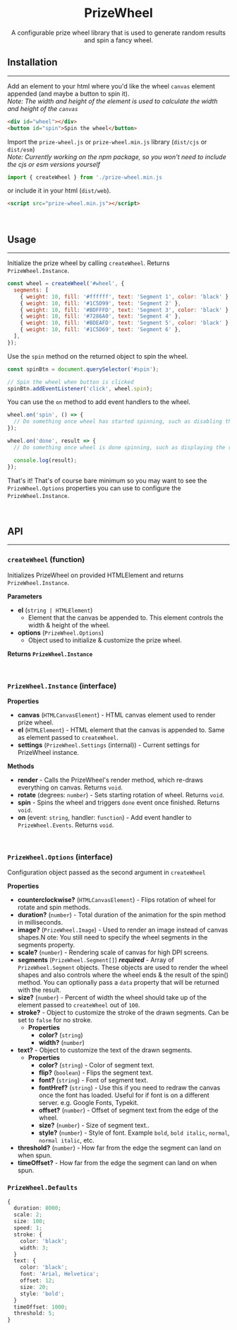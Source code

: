 <h1 style="text-align:center">PrizeWheel</h1>
<p style="text-align:center">
A configurable prize wheel library that is used to generate random results and spin a fancy wheel.
</p>

## Installation

---

Add an element to your html where you'd like the wheel `canvas` element appended (and maybe a button to spin it).<br>
_Note: The width and height of the element is used to calculate the width and height of the `canvas`_

```html
<div id="wheel"></div>
<button id="spin">Spin the wheel</button>
```

Import the `prize-wheel.js` or `prize-wheel.min.js` library (`dist/cjs` or `dist/esm`)
<br>
_Note: Currently working on the npm package, so you won't need to include the cjs or esm versions yourself_

```js
import { createWheel } from './prize-wheel.min.js
```

or include it in your html (`dist/web`).

```html
<script src="prize-wheel.min.js"></script>
```

<br>

## Usage

---

Initialize the prize wheel by calling `createWheel`. Returns `PrizeWheel.Instance`.

```js
const wheel = createWheel('#wheel', {
  segments: [
    { weight: 10, fill: '#ffffff', text: 'Segment 1', color: 'black' },
    { weight: 10, fill: '#1C5D99', text: 'Segment 2' },
    { weight: 10, fill: '#BDFFFD', text: 'Segment 3', color: 'black' },
    { weight: 10, fill: '#7286A0', text: 'Segment 4' },
    { weight: 10, fill: '#BDEAFD', text: 'Segment 5', color: 'black' },
    { weight: 10, fill: '#1C5D69', text: 'Segment 6' },
  ],
});
```

Use the `spin` method on the returned object to spin the wheel.

```js
const spinBtn = document.querySelector('#spin');

// Spin the wheel when button is clicked
spinBtn.addEventListener('click', wheel.spin);
```

You can use the `on` method to add event handlers to the wheel.

```js
wheel.on('spin', () => {
  // Do something once wheel has started spinning, such as disabling the spin button
});

wheel.on('done', result => {
  // Do something once wheel is done spinning, such as displaying the result

  console.log(result);
});
```

That's it! That's of course bare minimum so you may want to see the `PrizeWheel.Options` properties you can use to configure the `PrizeWheel.Instance`.

<br>

## API

---

### **`createWheel`** (function)

Initializes PrizeWheel on provided HTMLElement and returns `PrizeWheel.Instance`.

**Parameters**

- **el** (`string | HTMLElement`)
  - Element that the canvas be appended to. This element controls the width & height of the wheel.
- **options** (`PrizeWheel.Options`)
  - Object used to initialize & customize the prize wheel.

**Returns `PrizeWheel.Instance`**

<br>

### **`PrizeWheel.Instance`** (interface)

**Properties**

- **canvas** (`HTMLCanvasElement`) - HTML canvas element used to render prize wheel.
- **el** (`HTMLElement`) - HTML element that the canvas is appended to. Same as element passed to `createWheel`.
- **settings** (`PrizeWheel.Settings` (internal)) - Current settings for PrizeWheel instance.

**Methods**

- **render** - Calls the PrizeWheel's render method, which re-draws everything on canvas. Returns `void`.
- **rotate** (degrees: `number`) - Sets starting rotation of wheel. Returns `void`.
- **spin** - Spins the wheel and triggers `done` event once finished. Returns `void`.
- **on** (event: `string`, handler: `function`) - Add event handler to `PrizeWheel.Events`. Returns `void`.

<br>

### **`PrizeWheel.Options`** (interface)

Configuration object passed as the second argument in `createWheel`

**Properties**

- **counterclockwise?** (`HTMLCanvasElement`) - Flips rotation of wheel for rotate and spin methods.
- **duration?** (`number`) - Total duration of the animation for the spin method in milliseconds.
- **image?** (`PrizeWheel.Image`) - Used to render an image instead of canvas shapes.N ote: You still need to specify the wheel segments in the segments property.
- **scale?** (`number`) - Rendering scale of canvas for high DPI screens.
- **segments** (`PrizeWheel.Segment[]`) **_required_** - Array of `PrizeWheel.Segment` objects. These objects are used to render the wheel shapes and also controls where the wheel ends & the result of the spin() method. You can optionally pass a `data` property that will be returned with the result.
- **size?** (`number`) - Percent of width the wheel should take up of the element passed to `createWheel` out of `100`.
- **stroke?** - Object to customize the stroke of the drawn segments. Can be set to `false` for no stroke.
  - **Properties**
    - **color?** (`string`)
    - **width?** (`number`)
- **text?** - Object to customize the text of the drawn segments.
  - **Properties**
    - **color?** (`string`) - Color of segment text.
    - **flip?** (`boolean`) - Flips the segment text.
    - **font?** (`string`) - Font of segment text.
    - **fontHref?** (`string`) - Use this if you need to redraw the canvas once the font has loaded. Useful for if font is on a different server. e.g. Google Fonts, Typekit.
    - **offset?** (`number`) - Offset of segment text from the edge of the wheel.
    - **size?** (`number`) - Size of segment text..
    - **style?** (`number`) - Style of font. Example `bold`, `bold italic`, `normal`, `normal italic`, etc.
- **threshold?** (`number`) - How far from the edge the segment can land on when spun.
- **timeOffset?** - How far from the edge the segment can land on when spun.

### **`PrizeWheel.Defaults`**

```ts
{
  duration: 8000;
  scale: 2;
  size: 100;
  speed: 1;
  stroke: {
    color: 'black';
    width: 3;
  }
  text: {
    color: 'black';
    font: 'Arial, Helvetica';
    offset: 12;
    size: 20;
    style: 'bold';
  }
  timeOffset: 1000;
  threshold: 5;
}
```
